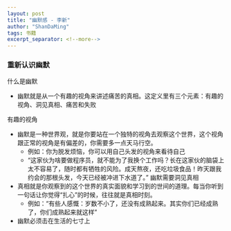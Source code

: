 ```yaml
---
layout: post
title: "幽默感 - 李新"
author: "ShanDaMing"
tags: 书籍
excerpt_separator: <!--more-->
---
```


<!--more-->
### 重新认识幽默
什么是幽默
* 幽默就是从一个有趣的视角来讲述痛苦的真相。这定义里有三个元素：有趣的视角、洞见真相、痛苦和失败

有趣的视角
* 幽默是一种世界观，就是你要站在一个独特的视角去观察这个世界，这个视角跟正常的视角是有偏差的，你需要多一点天马行空。
	 - 例如：你为脱发烦恼，你可以用自己头发的视角来看待自己
	 - “这家伙为啥要做程序员，就不能为了我换个工作吗？长在这家伙的脑袋上太不容易了，随时都有牺牲的风险。成天熬夜，还吃垃圾食品！昨天跟我约会的那根头发，今天已经被冲进下水道了。”
幽默需要洞见真相
* 真相就是你观察到的这个世界的真实面貌和学习到的世间的道理。每当你听到一句话让你觉得“扎心”的时候，往往就是真相时刻。
	 - 例如：“有些人感慨：岁数不小了，还没有成熟起来。其实你们已经成熟了，你们成熟起来就这样”
* 幽默必须击在生活的七寸上
